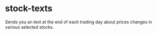 # stock-texts
Sends you an text at the end of each trading day about prices changes in various selected stocks.
